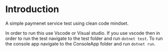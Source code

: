 # Introduction

A simple paymenet service test using clean code mindset.

In order to run this use Vscode or Visual studio. If you use vscode then in order to run the test navigate to the test folder and run ``` dotnet test ```. To run the console app navigate to the ConsoleApp folder and run ``` dotnet run ```.